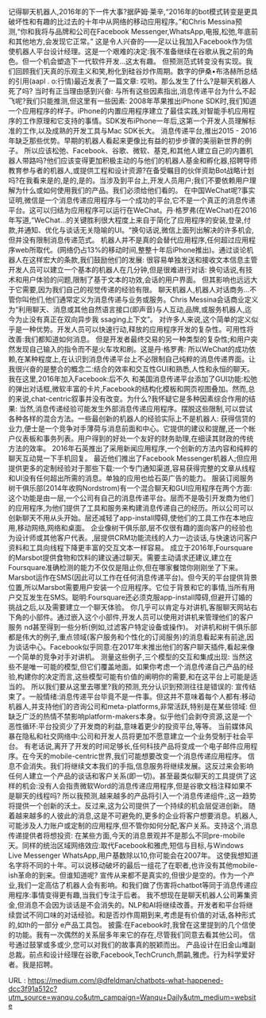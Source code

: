 记得聊天机器人,2016年的下一件大事?据萨姆·莱辛,“2016年的bot模式转变是更具破坏性和有趣的比过去的十年中从网络的移动应用程序。”和Chris Messina预测,“你和我将与品牌和公司在Facebook Messenger,WhatsApp,电报,松弛,年底前和其他地方,会发现它正常。” 
 这是令人兴奋的——足以让我加入Facebook作为信使机器人平台设计经理。这是一个艰难的决定:我不准备继续在谷歌从我之前的角色。但一个机会塑造下一代软件开发…这太有趣。 
 但预测范式转变没有实现。我们回顾我们天真的乐观主义和笑,粉化到硅谷炒作周期。数字的伊桑•布洛赫所总结的引用(aapl . o:行情)最近发表了一篇文章: 
 哎哟。那么发生了什么?是聊天机器人死了吗? 
 当时有正当理由感到兴奋: 
 与所有这些因素指出,消息传递平台为什么不起飞呢?我们只能推测,但这里有一些因素: 
 2008年苹果推出iPhone SDK时,我们知道一个应用程序的样子。iPhone的内置应用程序建立了最佳实践,对智能手机应用程序的工作原理和它支持的事情。SDK发布iPhone一年后,这第一个开发人员理解标准的工作,以及成熟的开发工具与Mac SDK长大。 
 消息传递平台,推出2015 - 2016年缺乏那些优势。早期的机器人看起来更像比有益的初步步骤的美丽新世界的例子。 
 所以应该松弛、Facebook、谷歌、微软、基克,和其他人建立自己的内置机器人带路吗?他们应该变得更加积极主动的与他们的机器人基金和孵化器,招聘导师教育参与者的机器人,或提供工程和设计资源?在备受瞩目的伙伴资助Bot战略计划吗?在我看来是的,是的,是的。当涉及到平台上,开发人员用户;我们不要依赖用户理解为什么或如何使用我们的产品。我们必须给他们看的。 
 在中国WeChat呢?事实证明,微信是一个消息传递应用程序与一个成功的平台,它不是一个真正的消息传递平台。这可以归结为应用程序可以运行在WeChat。丹·格罗弗(在WeChat)在2016年写道,“WeChat…的关键胜利很大程度上来自于简化了应用程序的安装,登录,付款,并通知、优化与谈话无关隐喻的UI。“换句话说,微信上面列出解决的许多机会,但并没有限制消息传递范式。 
 机器人并不是真的会替代应用程序,任何超过应用程序web所取代。(网络仍占13%的移动时间,整整十年后iPhone推出)。通过谈论机器人在这样宏大的条款,我们鼓励他们的发展: 
 很容易单独发送和接收文本信息主管开发人员可以建立一个基本的机器人在几分钟,但是很难进行对话: 
 换句话说,有技术和用户体验的问题,限制了基于文本的功效,会话的用户界面。 
 但其影响也远远大于它需要,因为我们自己的视觉传递的经验有限。 
 聊天机器人,机器人对话商务…不管你叫他们,他们通常定义为消息传递与业务或服务。Chris Messina会话商业定义为“利用聊天、消息或其他自然语言接口(即声音)与人互动,品牌,或服务机器人,迄今为止没有真正在双向异步我 
 ssaging上下文”。 
 对许多人来说,这个简单的定义似乎是一种优势。开发人员可以快速行动,释放的应用程序开发的复杂性。可用性将改善:我们都知道如何消息。 
 但是开发者最终交易的另一种类型的复杂性;和用户突然发现自己输入的指令而不是火车攻和刷。这是丹·格罗弗: 
 所以WeChat的成功依赖,在某种程度上,在认识到消息传递平台上不必限制自己纯粹的消息传递界面。让我很兴奋的是整合的概念二:结合的效率和交互性GUI和熟悉,人性和永恒的聊天。我在这里,2016年加入Facebook:后不久 
 和美国消息传递平台添加了GUI功能:松弛的弹出对话框,微软丰富的卡片,Facebook的结构化模板和网页视图叠加。然而,总的来说,chat-centric叙事并没有改变。为什么?我怀疑它是多种因素综合作用的结果: 
 当然,消息传递经验可能发生外部消息传递应用程序。摆脱这些限制,可以尝试各种各样的混合方法。一些最创新的机器人的经验实际上不是机器人: 
 获得信贷的业力,便士是一个竞争对手薄荷与消息前面和中心。它提供的建议和提醒,还一个帐户仪表板和事务列表。用户得到的好处一个友好的财务助理,在细读其财政的传统方法的效率。 
 2016年石英推出了采用新闻应用程序,一个创新的方法内容和纯粹的聊天互动晃一下手机回复。 
 最近他们推出了Facebook Messenger机器人;但应用提供更多的定制经验对于那些下载:一个专门通知渠道,容易获得完整的文章从线程和UI没有任何超出所需的消息。单独的应用也给石英广告的能力。 
 服装订阅服务树干俱乐部(2014年收购Nordstrom)有一个混合聊天和GUI应用程序在两个方面: 
 这个功能是由一层,一个公司有自己的消息传递平台。层而不是吸引开发商为他们的应用程序,为他们提供了工具和服务来构建消息传递自己的经历。所以公司可以创新聊天不用从头开始。层还减轻了app-install障碍,使他们的工具工作在本地应用,移动网络,网络和桌面。 
 企业像树干俱乐部,层不仅很有趣的面向客户的经验也为设计师或其他客户代表。,层提供CRM功能流线的人力一边谈话,与快速访问客户资料和工具向线程下降更丰富的交互文本一样容易。 
 成立于2016年,Foursquare的Marsbot提供食物和饮料的建议通过聊天。需要主动请求还建议,建立在Foursquare准确检测的能力不仅仅是阻止你,但在哪家餐馆你刚刚坐了下来。 
 Marsbot运作在SMS(因此可以工作在任何消息传递平台)。但今天的平台提供背景位置,所以Marsbot需要用户安装一个应用程序。它位于背景和它的事情,当所有用户交互发生在SMS。聪明:Foursquare还必须克服app-install障碍,但避开订婚的挑战之后,以及需要建立一个聊天体验。 
 你几乎可以肯定与对讲机,客服聊天网站右下角的小部件。通过嵌入这个小部件,开发人员可以使用对讲机来管理他们的客户服务 
 nd甚至得到一些分析(例如,过滤客户特定设备或操作)。 
 对讲机和树干俱乐部都是伟大的例子,重点领域(客户服务和个性化的订阅服务)的消息看起来有前途,因为谈话中心。Facebook似乎同意:在2017年末推出他们的客户聊天插件,看起来像一个简单的竞争对手对讲机。 
 测量这些例子,三个模型的交互和集成出现: 
 当然这些不是唯一可能的模型,但它们覆盖地面。如果你考虑一个消息传递自己产品的经验,构建你的决定而言,这些模型可能有价值的阐明你的需要,和在这平台上可能是适当的。 
 所以我们要从这里去哪里?我的预测,充分认识到预测往往是错误的: 
 宣传结束了。一般情绪:消息传递平台毕竟不是一件事。但这并不意味着每个人都有:移动机器人,并支持他们的咨询公司和meta-platforms,非常活跃,特别是在某些领域: 
 但缺乏广泛的热情不禁影响platform-makers本身。似乎他们会剥夺资源,这是一个恶性循环:平台投资少了开发商的利益,意味着更少的投资平台,等等。 
 当前媒体风暴在隐私和社交网络中:公司和开发人员将更加不愿意建立一个业务受制于社会平台。 
 有老话说,离开了开发的时间足够长,任何科技产品将变成一个电子邮件应用程序。在今天的mobile-centric世界,我们可能想要改变一个消息传递应用程序。 
 信息不会消失。我们将继续文本我们的手指,信息服务将继续发展。这反过来会影响任何人建立一个产品的谈话和客户关系(即一切)。甚至最类似聊天的工具提供了这样的机会:没有人会指责微软Word的消息传递应用程序,但是谷歌文档注释如果不是聊天的线程吗? 
 所以我预测,越来越多的产品将引入一个消息传递组件;,这一趋势将提供一个创新的沃土。反过来,这为公司提供了一个持续的机会层促进创新。 
 随着越来越多的人彼此的消息,这是不可避免的,更多的企业将客户想要消息。机器人,可能涉及人力账户或定制的应用程序,但不管你如何分配,客户关系。支持这个,消息传递提供者将想投资: 
 在某些方面,今天的消息景观并不是那么不同pre-mobile天。同样的统治区域网络效应:取代Facebook和雅虎,短信与目标,与Windows Live Messenger WhatsApp,用户基数除以10,你可能会在2007年。 
 这使我想知道名字将不同的十年。可以说移动破坏的最后一组花了在职者,也许没有其他mobile-ish革命的到来。但谁知道呢? 
 宣传从来都不是真实的,但很少是空的。作为一个产业,我们一定高估了机器人会有影响。和我们做了伤害将chatbot等同于消息传递应用程序:事情变得更有趣,当我们专注于后者。 
 我不想现在是聊天机器人公司筹集资金,但消息不会因为谈话是不会消失的。NLP和AI将继续改善。开发者和平台将继续尝试不同口味的对话经验。和是否炒作周期到来,考虑是有价值的对话,各种形式的,如th的一部分 
 e产品工具包。 
 披露:在Facebook时,我曾在这里提到的几个信使的功能。我有一次偶然的关系层多年来它的存在,尽管我们同意去看其他公司。 
 信号通过鼓掌或多或少,您可以对我们的故事真的脱颖而出。 
 产品设计在旧金山堆副总裁。前点和设计经理在谷歌,Facebook,TechCrunch,鸸鹋,雅虎。行为科学爱好者。我是招聘。 
  
   
  URL : https://medium.com/@dfeldman/chatbots-what-happened-dcc3f91a512c?utm_source=wanqu.co&utm_campaign=Wanqu+Daily&utm_medium=website